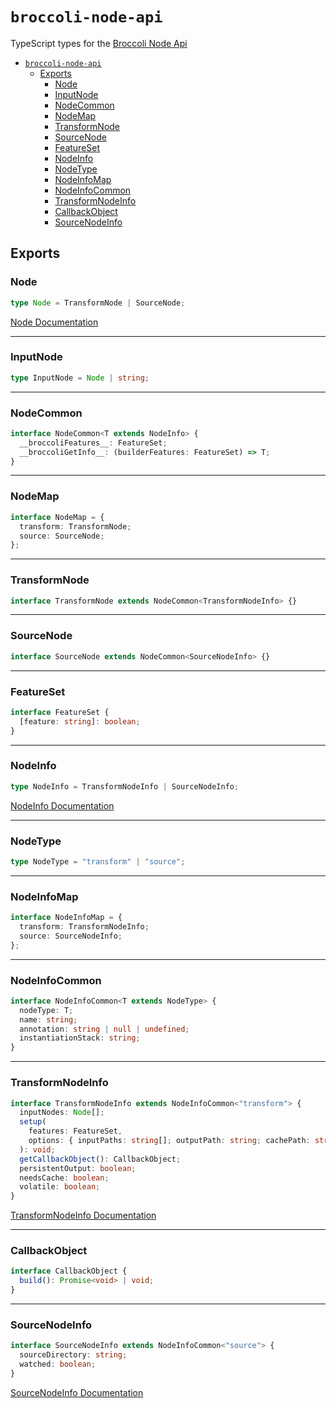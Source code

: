 # `broccoli-node-api`

TypeScript types for the [Broccoli Node Api](https://github.com/broccolijs/broccoli/blob/master/docs/node-api.md)

- [`broccoli-node-api`](#broccoli-node-api)
  - [Exports](#exports)
    - [Node](#node)
    - [InputNode](#inputnode)
    - [NodeCommon](#nodecommon)
    - [NodeMap](#nodemap)
    - [TransformNode](#transformnode)
    - [SourceNode](#sourcenode)
    - [FeatureSet](#featureset)
    - [NodeInfo](#nodeinfo)
    - [NodeType](#nodetype)
    - [NodeInfoMap](#nodeinfomap)
    - [NodeInfoCommon](#nodeinfocommon)
    - [TransformNodeInfo](#transformnodeinfo)
    - [CallbackObject](#callbackobject)
    - [SourceNodeInfo](#sourcenodeinfo)

## Exports

### Node

```ts
type Node = TransformNode | SourceNode;
```

[Node Documentation](https://github.com/broccolijs/broccoli/blob/master/docs/node-api.md#part-2-node-api-specification)

---

### InputNode

```ts
type InputNode = Node | string;
```

---

### NodeCommon

```ts
interface NodeCommon<T extends NodeInfo> {
  __broccoliFeatures__: FeatureSet;
  __broccoliGetInfo__: (builderFeatures: FeatureSet) => T;
}
```

---

### NodeMap

```ts
interface NodeMap = {
  transform: TransformNode;
  source: SourceNode;
};
```

---

### TransformNode

```ts
interface TransformNode extends NodeCommon<TransformNodeInfo> {}
```

---

### SourceNode

```ts
interface SourceNode extends NodeCommon<SourceNodeInfo> {}
```

---

### FeatureSet

```ts
interface FeatureSet {
  [feature: string]: boolean;
}
```

---

### NodeInfo

```ts
type NodeInfo = TransformNodeInfo | SourceNodeInfo;
```

[NodeInfo Documentation](https://github.com/broccolijs/broccoli/blob/master/docs/node-api.md#the-nodeinfo-object)

---

### NodeType

```ts
type NodeType = "transform" | "source";
```

---

### NodeInfoMap

```ts
interface NodeInfoMap = {
  transform: TransformNodeInfo;
  source: SourceNodeInfo;
};
```

---

### NodeInfoCommon

```ts
interface NodeInfoCommon<T extends NodeType> {
  nodeType: T;
  name: string;
  annotation: string | null | undefined;
  instantiationStack: string;
}
```

---

### TransformNodeInfo

```ts
interface TransformNodeInfo extends NodeInfoCommon<"transform"> {
  inputNodes: Node[];
  setup(
    features: FeatureSet,
    options: { inputPaths: string[]; outputPath: string; cachePath: string }
  ): void;
  getCallbackObject(): CallbackObject;
  persistentOutput: boolean;
  needsCache: boolean;
  volatile: boolean;
}
```

[TransformNodeInfo Documentation](https://github.com/broccolijs/broccoli/blob/master/docs/node-api.md#transform-nodes)

---

### CallbackObject

```ts
interface CallbackObject {
  build(): Promise<void> | void;
}
```

---

### SourceNodeInfo

```ts
interface SourceNodeInfo extends NodeInfoCommon<"source"> {
  sourceDirectory: string;
  watched: boolean;
}
```

[SourceNodeInfo Documentation](https://github.com/broccolijs/broccoli/blob/master/docs/node-api.md#source-nodes)
